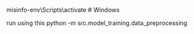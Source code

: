 misinfo-env\Scripts\activate     # Windows


run using this
python -m src.model_training.data_preprocessing